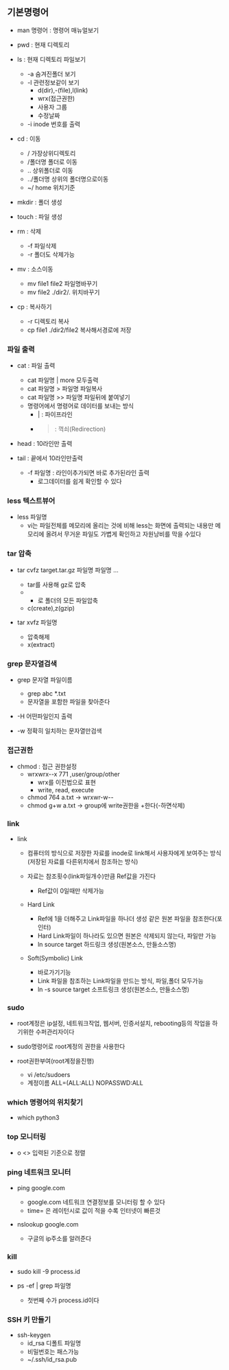 ## 기본명령어
- man 명령어	: 명령어 매뉴얼보기
- pwd 	: 현재 디렉토리
- ls 	: 현재 디렉토리 파일보기
	- -a	숨겨진폴더 보기
	- -l 	관련정보같이 보기
		- d(dir),-(file),l(link)
		- wrx(접근권한)
		- 사용자 그룹
		- 수정날짜
	- -i 	inode 번호를 출력

- cd	: 이동
	- /  	    가장상위디렉토리
	- /폴더명   폴더로 이동
	- ..	    상위폴더로 이동
	- ../폴더명 상위의 폴더명으로이동
	- ~/ 	    home 위치기준

  
- mkdir : 폴더 생성
- touch : 파일 생성
- rm	: 삭제
	- -f    파일삭제
	- -r	폴더도 삭제가능

- mv 	: 소스이동
	- mv file1 file2  파일명바꾸기
	- mv file2 ./dir2/. 위치바꾸기

- cp	: 복사하기
	- -r 	디렉토리 복사
	- cp file1 ./dir2/file2 복사해서경로에 저장
	 
### 파일 출력
- cat 	: 파일 출력
	- cat 파일명 | more 	모두출력
	- cat 파일명 > 파일명  파일복사
	- cat 파일명 >> 파일명 파일뒤에 붙여넣기
	- 명령어에서 명령어로 데이터를 보내는 방식
		- | : 파이프라인
		- > : 꺽쇠(Redirection)

- head	: 10라인만 출력
- tail 	: 끝에서 10라인만출력
	- -f 파일명 	: 라인이추가되면 바로 추가된라인 출력
		- 로그데이터를 쉽게 확인할 수 있다

### less 텍스트뷰어
- less 파일명
	- vi는 파일전체를 메모리에 올리는 것에 비해 less는 화면에 출력되는 내용만 메모리에 올려서 무거운 파일도 가볍게 확인하고 자원낭비를 막을 수있다

### tar 압축
- tar cvfz target.tar.gz 파일명 파일명 ...
	- tar를 사용해 gz로 압축
	- * 로 폴더의 모든 파일압축
	- c(create),z(gzip)

- tar xvfz 파일명	
	- 압축해제
	- x(extract)


### grep 문자열검색
- grep 문자열 파일이름
	- grep abc *.txt
	- 문자열을 포함한 파일을 찾아준다

- -H	어떤파일인지 출력
- -w	정확히 일치하는 문자열만검색

### 접근권한
- chmod	: 접근 권한설정
	- wrxwrx--x 771 ,user/group/other
		- wrx를 이진법으로 표현
		- write, read, execute
	- chmod 764 a.txt  -> wrxwr-w--
	- chmod g+w a.txt  -> group에 write권한을 +한다(-하면삭제)

### link
- link
	- 컴퓨터의 방식으로 저장한 자료를 inode로 link해서 사용자에게 보여주는 방식(저장된 자료를 다른위치에서 참조하는 방식)
	- 자료는 참조횟수(link파일개수)만큼 Ref값을 가진다  
		- Ref값이 0일때만 삭제가능
	- Hard Link
		- Ref에 1을 더해주고 Link파일을 하나더 생성 같은 원본 파일을 참조한다(포인터)
		- Hard Link파일이 하나라도 있으면 원본은 삭제되지 않는다, 파일만 가능
		- ln source target 	하드링크 생성(원본소스, 만들소스명)

	- Soft(Symbolic) Link
		- 바로가기기능
		- Link 파일을 참조하는 Link파일을 만드는 방식, 파일,폴더 모두가능
		- ln -s source target 	소프트링크 생성(원본소스, 만들소스명)

### sudo
- root계정은 ip설정, 네트워크작업, 웹서버, 인증서설치, rebooting등의 작업을 하기위한 수퍼관리자이다

- sudo명령어로 root계정의 권한을 사용한다

- root권한부여(root계정을진행)
	- vi /etc/sudoers
	- 계정이름 ALL=(ALL:ALL) NOPASSWD:ALL

### which 명령어의 위치찾기
- which python3

### top 모니터링
- o <> 입력된 기준으로 정렬

### ping 네트워크 모니터
- ping google.com
	- google.com 네트워크 연결정보를 모니터링 할 수 있다
	- time= 은 레이턴시로 값이 적을 수록 인터넷이 빠른것

- nslookup google.com
	- 구글의 ip주소를 알려준다

### kill 
- sudo kill -9 process.id

- ps -ef | grep 파일명
	- 첫번째 수가 process.id이다


### SSH 키 만들기
- ssh-keygen
	- id_rsa  디폴트 파일명
	- 비밀번호는 패스가능
	- ~/.ssh/id_rsa.pub  
